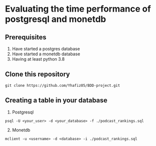 # Evaluating the time performance of postgresql and monetdb

## Prerequisites
1. Have started a postgres database
2. Have started a monetdb database
3. Having at least python 3.8

## Clone this repository
```
git clone https://github.com/Yhafiz05/BDD-project.git
```
## Creating a table in your database

1. Postgresql

```
psql -U <your_user> -d <your_database> -f ./podcast_rankings.sql
```

2. Monetdb

```
mclient -u <username> -d <database> -i ./podcast_rankings.sql
```